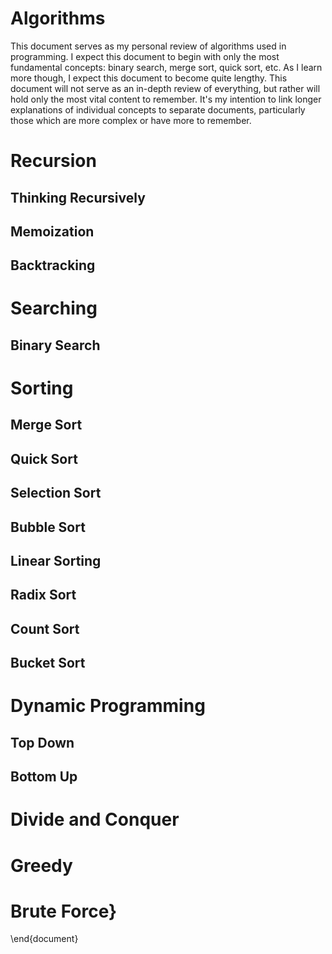 
# Algorithms
This document serves as my personal review of algorithms used in programming. I expect this document to begin with only the most fundamental concepts: binary search, merge sort, quick sort, etc. As I learn more though, I expect this document to become quite lengthy. This document will not serve as an in-depth review of everything, but rather will hold only the most vital content to remember. It's my intention to link longer explanations of individual concepts to separate documents, 
particularly those which are more complex or have more to remember. 

# Recursion
## Thinking Recursively
## Memoization
## Backtracking


# Searching
## Binary Search


# Sorting
## Merge Sort
## Quick Sort
## Selection Sort
## Bubble Sort

## Linear Sorting
## Radix Sort
## Count Sort
## Bucket Sort

# Dynamic Programming
## Top Down
## Bottom Up

# Divide and Conquer

# Greedy

# Brute Force}


\end{document}
